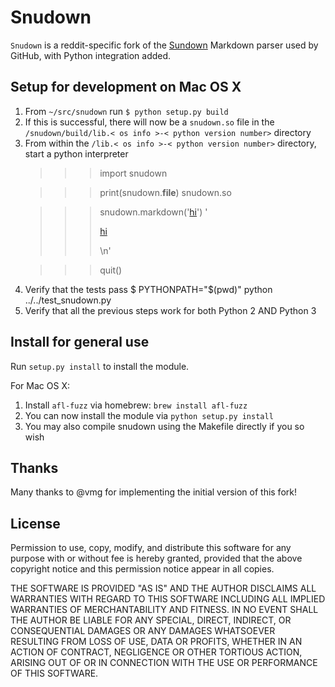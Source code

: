 Snudown
=======

`Snudown` is a reddit-specific fork of the [Sundown](http://github.com/vmg/sundown)
Markdown parser used by GitHub, with Python integration added.


Setup for development on Mac OS X
--------------------------------
1. From `~/src/snudown` run `$ python setup.py build`
2. If this is successful, there will now be a `snudown.so` file in the `/snudown/build/lib.< os info >-< python version number>` directory
3. From within the `/lib.< os info >-< python version number>` directory, start a python interpreter
    <!-- Make sure you can import snudown -->
    >>> import snudown
    <!-- verify that the build you just made is being used -->
    >>> print(snudown.__file__)
    snudown.so
    <!-- Test the functionality of the build -->
    >>> snudown.markdown('[hi](http://www.reddit.com)')
    '<p><a href="http://www.reddit.com">hi</a></p>\n'
    <!-- Great! You can exit now. -->
    >>> quit()
4. Verify that the tests pass
     $ PYTHONPATH="$(pwd)" python ../../test_snudown.py
5. Verify that all the previous steps work for both Python 2 AND Python 3


Install for general use
-----------------------

Run `setup.py install` to install the module.

For Mac OS X:
1. Install `afl-fuzz` via homebrew: `brew install afl-fuzz`
2. You can now install the module via `python setup.py install`
3. You may also compile snudown using the Makefile directly if you so wish


Thanks
------

Many thanks to @vmg for implementing the initial version of this fork!


License
-------

Permission to use, copy, modify, and distribute this software for any
purpose with or without fee is hereby granted, provided that the above
copyright notice and this permission notice appear in all copies.

THE SOFTWARE IS PROVIDED "AS IS" AND THE AUTHOR DISCLAIMS ALL WARRANTIES
WITH REGARD TO THIS SOFTWARE INCLUDING ALL IMPLIED WARRANTIES OF
MERCHANTABILITY AND FITNESS. IN NO EVENT SHALL THE AUTHOR BE LIABLE FOR
ANY SPECIAL, DIRECT, INDIRECT, OR CONSEQUENTIAL DAMAGES OR ANY DAMAGES
WHATSOEVER RESULTING FROM LOSS OF USE, DATA OR PROFITS, WHETHER IN AN
ACTION OF CONTRACT, NEGLIGENCE OR OTHER TORTIOUS ACTION, ARISING OUT OF
OR IN CONNECTION WITH THE USE OR PERFORMANCE OF THIS SOFTWARE.
